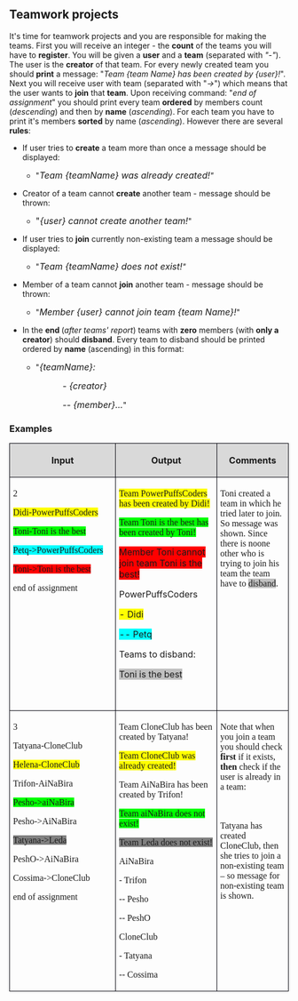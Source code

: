 <H2 LANG="bg-BG" CLASS="western"><SPAN LANG="en-US">Teamwork
	projects</SPAN></H2>

<P STYLE="margin-top: 0.06in">It's time for teamwork projects and you
are responsible for making the teams. First you will receive an
integer - the <B>count</B> of the teams you will have to <B>register</B>.
You will be given a <B>user</B> and a <B>team</B> (separated with
<I>&quot;-&quot;</I>).  The user is the <B>creator</B> of that team.
For every newly created team you should <B>print</B> a message: &quot;<I>Team
{team Name} has been created by {user}!</I>&quot;. Next you will
receive user with team (separated with &quot;<I>-&gt;</I>&quot;)
which means that the user wants to <B>join</B> that <B>team</B>. Upon
receiving command: &quot;<I>end of assignment</I>&quot; you should
print every team <B>ordered</B> by members count (<I>descending</I>)
and then by <B>name</B> (<I>ascending</I>). For each team you have to
print it's members <B>sorted</B> by name (<I>ascending</I>). However
there are several <B>rules</B>:</P>
<UL>
	<LI><P STYLE="margin-top: 0.06in">If user tries to <B>create</B> a
	team more than once a message should be displayed: 
	</P>
	<UL>
		<LI><P STYLE="margin-top: 0.06in">&quot;<FONT SIZE=3><I>Team
		{teamName} was already created!</I></FONT><I>&quot;</I></P>
	</UL>
	<LI><P STYLE="margin-top: 0.06in">Creator of a team cannot <B>create</B>
	another team - message should be thrown: 
	</P>
	<UL>
		<LI><P STYLE="margin-top: 0.06in"><FONT SIZE=3>&quot;</FONT><FONT SIZE=3><I>{user}
		cannot create another team!</I></FONT>&quot;</P>
	</UL>
	<LI><P STYLE="margin-top: 0.06in">If user tries to <B>join</B>
	currently non-existing team a message should be displayed: 
	</P>
	<UL>
		<LI><P STYLE="margin-top: 0.06in">&quot;<FONT SIZE=3><I>Team
		{teamName} does not exist!</I></FONT><I>&quot;</I></P>
	</UL>
	<LI><P STYLE="margin-top: 0.06in">Member of a team cannot <B>join</B>
	another team - message should be thrown:</P>
	<UL>
		<LI><P STYLE="margin-top: 0.06in">&quot;<FONT SIZE=3><I>Member
		{user} cannot join team {team Name}!</I></FONT>&quot;</P>
	</UL>
	<LI><P STYLE="margin-top: 0.06in">In the <B>end </B>(<I>after teams'
	report</I>) teams with <B>zero</B> members (with <B>only a creator</B>)
	should <B>disband</B>.  Every team to disband should be printed
	ordered by <B>name</B> (ascending) in this format:</P>
	<UL>
		<LI><P STYLE="margin-top: 0.06in">&quot;<FONT SIZE=3><I>{teamName}:</I></FONT></P>
	</UL>
</UL>
<P STYLE="margin-left: 1in; margin-top: 0.06in"><FONT SIZE=3><I>-
{creator}</I></FONT></P>
<P STYLE="margin-left: 0.5in; text-indent: 0.5in; margin-top: 0.06in">
<FONT SIZE=3><I>-- {member}…</I></FONT>&quot;</P>
<H3 CLASS="western">Examples</H3>
<TABLE WIDTH=693 CELLPADDING=4 CELLSPACING=0>
	<COL WIDTH=271>
	<COL WIDTH=222>
	<COL WIDTH=175>
	<TR>
		<TD WIDTH=271 HEIGHT=9 BGCOLOR="#d9d9d9" STYLE="border: 1px solid #00000a; padding-top: 0.04in; padding-bottom: 0.04in; padding-left: 0.06in; padding-right: 0.06in">
			<P ALIGN=CENTER><B>Input</B></P>
		</TD>
		<TD WIDTH=222 BGCOLOR="#d9d9d9" STYLE="border: 1px solid #00000a; padding-top: 0.04in; padding-bottom: 0.04in; padding-left: 0.06in; padding-right: 0.06in">
			<P ALIGN=CENTER><B>Output</B></P>
		</TD>
		<TD WIDTH=175 VALIGN=TOP BGCOLOR="#d9d9d9" STYLE="border: 1px solid #00000a; padding-top: 0.04in; padding-bottom: 0.04in; padding-left: 0.06in; padding-right: 0.06in">
			<P ALIGN=CENTER><B>Comments</B></P>
		</TD>
	</TR>
	<TR VALIGN=TOP>
		<TD WIDTH=271 HEIGHT=28 STYLE="border: 1px solid #00000a; padding-top: 0.04in; padding-bottom: 0.04in; padding-left: 0.06in; padding-right: 0.06in">
			<P STYLE="margin-bottom: 0in"><FONT FACE="Consolas, serif">2</FONT></P>
			<P STYLE="margin-bottom: 0in"><FONT FACE="Consolas, serif"><SPAN STYLE="background: #ffff00">Didi-PowerPuffsCoders</SPAN></FONT></P>
			<P STYLE="margin-bottom: 0in"><FONT FACE="Consolas, serif"><SPAN STYLE="background: #00ff00">Toni-Toni
			is the best</SPAN></FONT></P>
			<P STYLE="margin-bottom: 0in"><FONT FACE="Consolas, serif"><SPAN STYLE="background: #00ffff">Petq-&gt;PowerPuffsCoders</SPAN></FONT></P>
			<P STYLE="margin-bottom: 0in"><FONT FACE="Consolas, serif"><SPAN STYLE="background: #ff0000">Toni-&gt;Toni
			is the best</SPAN></FONT></P>
			<P STYLE="margin-bottom: 0in"><FONT FACE="Consolas, serif">end of
			assignment</FONT></P>
			<P STYLE="margin-top: 0.04in"><BR>
			</P>
		</TD>
		<TD WIDTH=222 STYLE="border: 1px solid #00000a; padding-top: 0.04in; padding-bottom: 0.04in; padding-left: 0.06in; padding-right: 0.06in">
			<P STYLE="margin-bottom: 0in"><FONT FACE="Consolas, serif"><SPAN STYLE="background: #ffff00">Team
			PowerPuffsCoders has been created by Didi!</SPAN></FONT></P>
			<P STYLE="margin-bottom: 0in"><FONT FACE="Consolas, serif"><SPAN STYLE="background: #00ff00">Team
			Toni is the best has been created by Toni!</SPAN></FONT></P>
			<P STYLE="margin-bottom: 0in"><FONT SIZE=3><SPAN STYLE="background: #ff0000">Member
			Toni cannot join team Toni is the best!</SPAN></FONT></P>
			<P STYLE="margin-bottom: 0in"><FONT SIZE=3>PowerPuffsCoders</FONT></P>
			<P STYLE="margin-bottom: 0in"><FONT SIZE=3><SPAN STYLE="background: #ffff00">-
			Didi</SPAN></FONT></P>
			<P STYLE="margin-bottom: 0in"><FONT SIZE=3><SPAN STYLE="background: #00ffff">--
			Petq</SPAN></FONT></P>
			<P STYLE="margin-bottom: 0in"><FONT SIZE=3>Teams to disband:</FONT></P>
			<P STYLE="margin-bottom: 0in"><FONT SIZE=3><SPAN STYLE="background: #c0c0c0">Toni
			is the best</SPAN></FONT></P>
			<P><BR>
			</P>
		</TD>
		<TD WIDTH=175 STYLE="border: 1px solid #00000a; padding-top: 0.04in; padding-bottom: 0.04in; padding-left: 0.06in; padding-right: 0.06in">
			<P><FONT FACE="Consolas, serif">Toni created a team in which he
			tried later to join. So message was shown. Since there is noone
			other who is trying to join his team the team have to </FONT><FONT FACE="Consolas, serif"><SPAN STYLE="background: #c0c0c0">disband</SPAN></FONT><FONT FACE="Consolas, serif">.</FONT></P>
		</TD>
	</TR>
	<TR VALIGN=TOP>
		<TD WIDTH=271 HEIGHT=27 STYLE="border: 1px solid #00000a; padding-top: 0.04in; padding-bottom: 0.04in; padding-left: 0.06in; padding-right: 0.06in">
			<P STYLE="margin-bottom: 0in"><FONT FACE="Consolas, serif">3</FONT></P>
			<P STYLE="margin-bottom: 0in"><FONT FACE="Consolas, serif">Tatyana-CloneClub</FONT></P>
			<P STYLE="margin-bottom: 0in"><FONT FACE="Consolas, serif"><SPAN STYLE="background: #ffff00">Helena-CloneClub</SPAN></FONT></P>
			<P STYLE="margin-bottom: 0in"><FONT FACE="Consolas, serif">Trifon-AiNaBira</FONT></P>
			<P STYLE="margin-bottom: 0in"><FONT FACE="Consolas, serif"><SPAN STYLE="background: #00ff00">Pesho-&gt;aiNaBira</SPAN></FONT></P>
			<P STYLE="margin-bottom: 0in"><FONT FACE="Consolas, serif">Pesho-&gt;AiNaBira</FONT></P>
			<P STYLE="margin-bottom: 0in"><FONT FACE="Consolas, serif"><SPAN STYLE="background: #808080">Tatyana-&gt;Leda</SPAN></FONT></P>
			<P STYLE="margin-bottom: 0in"><FONT FACE="Consolas, serif">PeshO-&gt;AiNaBira</FONT></P>
			<P STYLE="margin-bottom: 0in"><FONT FACE="Consolas, serif">Cossima-&gt;CloneClub</FONT></P>
			<P><FONT FACE="Consolas, serif">end of assignment</FONT></P>
		</TD>
		<TD WIDTH=222 STYLE="border: 1px solid #00000a; padding-top: 0.04in; padding-bottom: 0.04in; padding-left: 0.06in; padding-right: 0.06in">
			<P STYLE="margin-bottom: 0in"><FONT FACE="Consolas, serif">Team
			CloneClub has been created by Tatyana!</FONT></P>
			<P STYLE="margin-bottom: 0in"><FONT FACE="Consolas, serif"><SPAN STYLE="background: #ffff00">Team
			CloneClub was already created!</SPAN></FONT></P>
			<P STYLE="margin-bottom: 0in"><FONT FACE="Consolas, serif">Team
			AiNaBira has been created by Trifon!</FONT></P>
			<P STYLE="margin-bottom: 0in"><FONT FACE="Consolas, serif"><SPAN STYLE="background: #00ff00">Team
			aiNaBira does not exist!</SPAN></FONT></P>
			<P STYLE="margin-bottom: 0in"><FONT FACE="Consolas, serif"><SPAN STYLE="background: #808080">Team
			Leda does not exist!</SPAN></FONT></P>
			<P STYLE="margin-bottom: 0in"><FONT FACE="Consolas, serif">AiNaBira</FONT></P>
			<P STYLE="margin-bottom: 0in"><FONT FACE="Consolas, serif">-
			Trifon</FONT></P>
			<P STYLE="margin-bottom: 0in"><FONT FACE="Consolas, serif">--
			Pesho</FONT></P>
			<P STYLE="margin-bottom: 0in"><FONT FACE="Consolas, serif">--
			PeshO</FONT></P>
			<P STYLE="margin-bottom: 0in"><FONT FACE="Consolas, serif">CloneClub</FONT></P>
			<P STYLE="margin-bottom: 0in"><FONT FACE="Consolas, serif">-
			Tatyana</FONT></P>
			<P><FONT FACE="Consolas, serif">-- Cossima</FONT></P>
		</TD>
		<TD WIDTH=175 STYLE="border: 1px solid #00000a; padding-top: 0.04in; padding-bottom: 0.04in; padding-left: 0.06in; padding-right: 0.06in">
			<P STYLE="margin-bottom: 0in"><FONT FACE="Consolas, serif">Note
			that when you join a team you should check </FONT><FONT FACE="Consolas, serif"><B>first</B></FONT><FONT FACE="Consolas, serif">
			if it exists, </FONT><FONT FACE="Consolas, serif"><B>then</B></FONT><FONT FACE="Consolas, serif">
			check if the user is already in a team:</FONT></P>
			<P STYLE="margin-bottom: 0in"><BR>
			</P>
			<P><FONT FACE="Consolas, serif">Tatyana has created CloneClub,
			then she tries to join a non-existing team – so message for
			non-existing team is shown.</FONT></P>
		</TD>
	</TR>
</TABLE>